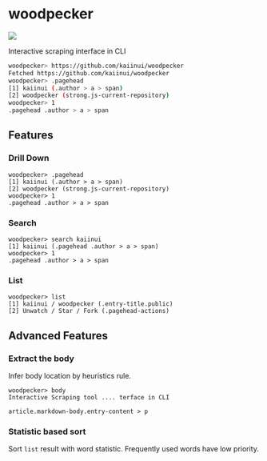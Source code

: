 woodpecker
==========

![](https://camo.githubusercontent.com/4eebfbf006d6deffc7b0b373314f1feee374cb01/687474703a2f2f75706c6f61642e77696b696d656469612e6f72672f77696b6970656469612f636f6d6d6f6e732f7468756d622f622f62662f446f776e795f576f6f647065636b65722d46656d616c652e6a70672f33353870782d446f776e795f576f6f647065636b65722d46656d616c652e6a7067)

Interactive scraping interface in CLI

```sh
woodpecker> https://github.com/kaiinui/woodpecker
Fetched https://github.com/kaiinui/woodpecker
woodpecker> .pagehead
[1] kaiinui (.author > a > span)
[2] woodpecker (strong.js-current-repository)
woodpecker> 1
.pagehead .author > a > span
```

Features
---

### Drill Down

```
woodpecker> .pagehead
[1] kaiinui (.author > a > span)
[2] woodpecker (strong.js-current-repository)
woodpecker> 1
.pagehead .author > a > span
```

### Search

```
woodpecker> search kaiinui
[1] kaiinui (.pagehead .author > a > span)
woodpecker> 1
.pagehead .author > a > span
```

### List

```
woodpecker> list
[1] kaiinui / woodpecker (.entry-title.public)
[2] Unwatch / Star / Fork (.pagehead-actions)
```

Advanced Features
---

### Extract the body

Infer body location by heuristics rule.

```
woodpecker> body
Interactive Scraping tool .... terface in CLI

article.markdown-body.entry-content > p
```

### Statistic based sort

Sort `list` result with word statistic. Frequently used words have low priority.
